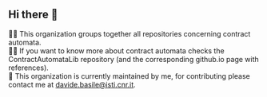 ## Hi there 👋


🙋‍♀️ This organization groups together all repositories concerning contract automata. <br>
👩‍💻 If you want to know more about contract automata checks the ContractAutomataLib repository (and the corresponding github.io page with references). <br>
🌈 This organization is currently maintained by me, for contributing please contact me at davide.basile@isti.cnr.it. <br>


<!--
🍿 Fun facts 
🧙 Remember, you can do mighty things with the power of [Markdown](https://docs.github.com/github/writing-on-github/getting-started-with-writing-and-formatting-on-github/basic-writing-and-formatting-syntax)
-->
